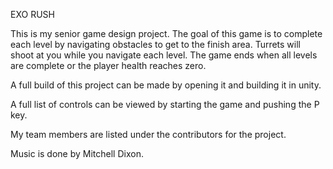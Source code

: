 EXO RUSH

This is my senior game design project. The goal of this game is to complete each level by navigating obstacles to get to the finish area. Turrets will shoot at you while you navigate each level. The game ends when all levels are complete or the player health reaches zero.

A full build of this project can be made by opening it and building it in unity.

A full list of controls can be viewed by starting the game and pushing the P key.

My team members are listed under the contributors for the project.

Music is done by Mitchell Dixon.
